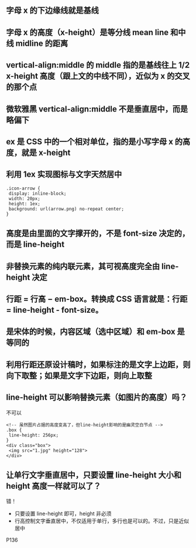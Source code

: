 ## 字母 x 的下边缘线就是基线

## 字母 x 的高度（x-height）是等分线 mean line 和中线 midline 的距离

## vertical-align:middle 的 middle 指的是基线往上 1/2 x-height 高度（跟上文的中线不同），近似为 x 的交叉的那个点

## 微软雅黑 vertical-align:middle 不是垂直居中，而是略偏下

## ex 是 CSS 中的一个相对单位，指的是小写字母 x 的高度，就是 x-height

## 利用 1ex 实现图标与文字天然居中

```
.icon-arrow {
 display: inline-block;
 width: 20px;
 height: 1ex;
 background: url(arrow.png) no-repeat center;
}
```

## <div>高度是由里面的文字撑开的，不是 font-size 决定的，而是 line-height

## 非替换元素的纯内联元素，其可视高度完全由 line-height 决定

## 行距 = 行高 − em-box。转换成 CSS 语言就是：行距 = line-height - font-size。

## 是宋体的时候，内容区域（选中区域）和 em-box 是等同的

## 利用行距还原设计稿时，如果标注的是文字上边距，则向下取整；如果是文字下边距，则向上取整

## line-height 可以影响替换元素（如图片的高度）吗？

不可以

```
<!-- 虽然图片占据的高度变高了，但line-height影响的是幽灵空白节点 -->
.box {
 line-height: 256px;
}
<div class="box">
 <img src="1.jpg" height="128">
</div>
```

## 让单行文字垂直居中，只要设置 line-height 大小和 height 高度一样就可以了？

错！

- 只要设置 line-height 即可，height 非必须
- 行高控制文字垂直居中，不仅适用于单行，多行也是可以的。不过，只是近似居中

P136
